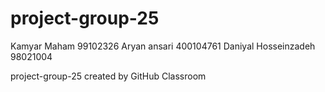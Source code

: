 # project-group-25
Kamyar Maham 99102326
Aryan ansari 400104761
Daniyal Hosseinzadeh 98021004



project-group-25 created by GitHub Classroom
